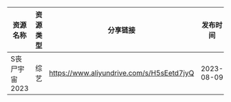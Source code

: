 | 资源名称      | 资源类型 | 分享链接                                      | 发布时间       |
| --------- | ---- | ----------------------------------------- | ---------- |
| S丧尸宇宙2023 | 综艺   | https://www.aliyundrive.com/s/H5sEetd7jyQ | 2023-08-09 |
